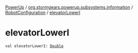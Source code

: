 [PowerUp](../../index.md) / [org.stormgears.powerup.subsystems.information](../index.md) / [RobotConfiguration](index.md) / [elevatorLowerI](./elevator-lower-i.md)

# elevatorLowerI

`val elevatorLowerI: `[`Double`](https://kotlinlang.org/api/latest/jvm/stdlib/kotlin/-double/index.html)
